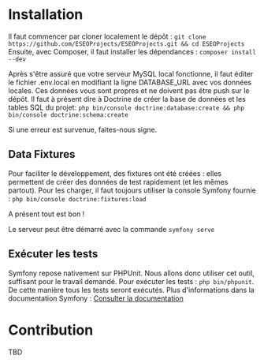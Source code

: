 # Installation

Il faut commencer par cloner localement le dépôt : `git clone https://github.com/ESEOProjects/ESEOProjects.git && cd ESEOProjects`
Ensuite, avec Composer, il faut installer les dépendances : `composer install --dev`

Après s'être assuré que votre serveur MySQL local fonctionne, il faut éditer le fichier .env.local en modifiant la ligne DATABASE_URL avec vos données locales.
Ces données vous sont propres et ne doivent pas être push sur le dépôt.
Il faut à présent dire à Doctrine de créer la base de données et les tables SQL du projet:
`php bin/console doctrine:database:create && php bin/console doctrine:schema:create`

Si une erreur est survenue, faites-nous signe.

## Data Fixtures
Pour faciliter le développement, des fixtures ont été créées : elles permettent de créer des données de test rapidement (et les mêmes partout).
Pour les charger, il faut toujours utiliser la console Symfony fournie : `php bin/console doctrine:fixtures:load`

A présent tout est bon !

Le serveur peut être démarré avec la commande `symfony serve`

## Exécuter les tests
Symfony repose nativement sur PHPUnit. Nous allons donc utiliser cet outil, suffisant pour le travail demandé.
Pour exécuter les tests : `php bin/phpunit`. De cette manière tous les tests seront exécutés.
Plus d'informations dans la documentation Symfony : [Consulter la documentation](https://symfony.com/doc/current/testing.html)

# Contribution
TBD
